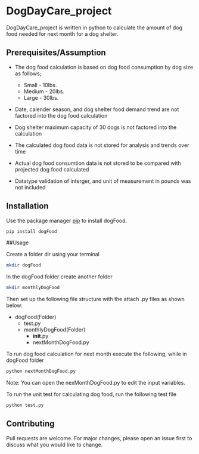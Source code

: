 # DogDayCare_project
DogDayCare_project is written in python to calculate the amount of dog food needed for next month for a dog shelter.

## Prerequisites/Assumption
- The dog food calculation is based on dog food consumption by dog size as follows;
    - Small - 10lbs.
    - Medium - 20lbs.
    - Large - 30lbs.

 - Date, calender season, and dog shelter food demand trend are not factored into the dog food calculation
 - Dog shelter maximum capacity of 30 dogs is not factored into the calculation
 - The calculated dog food data is not stored for analysis and trends over time
 - Actual dog food consumtion data is not stored to be compared with projected dog food calculated
 - Datatype validation of interger, and unit of measurement in pounds was not included

## Installation
Use the package manager [pip](https://pip.pypa.io/en/stable/) to install dogFood.

```bash
pip install dogFood
```
##Usage

Create a folder dir using your terminal
```bash
mkdir dogFood
```
In the dogFood folder create another folder 
```bash
mkdir monthlyDogFood
```
Then set up the following file structure with the attach .py files as shown below:
- dogFood(Folder)
  - test.py
  - monthlyDogFood(Folder)
    - __init__.py
    - nextMonthDogFood.py
    
To run dog food calculation for next month execute the following, while in dogFood folder
```python
python nextMonthDogFood.py
```
Note: You can open the nexMonthDogFood.py to edit the input variables.

To run the unit test for calculating dog food, run the following test file
```python
python test.py
```

## Contributing
Pull requests are welcome. For major changes, please open an issue first to discuss what you would like to change.
